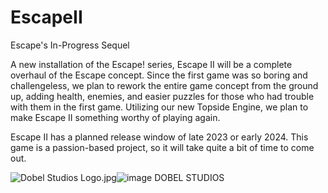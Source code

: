 # EscapeII
Escape's In-Progress Sequel

A new installation of the Escape! series, Escape II will be a complete overhaul of the Escape concept. Since the first game was so boring and challengeless, we plan to rework the entire game concept from the ground up, adding health, enemies, and easier puzzles for those who had trouble with them in the first game. Utilizing our new Topside Engine, we plan to make Escape II something worthy of playing again.

Escape II has a planned release window of late 2023 or early 2024. This game is a passion-based project, so it will take quite a bit of time to come out.

<img src="blob:chrome-untrusted://media-app/43232ef6-669a-473b-a8a4-317c05ccb65b" alt="Dobel Studios Logo.jpg"/>![image](https://user-images.githubusercontent.com/95440368/215163469-54b533a3-4fe8-45da-9573-8a02a5228d8a.png)
DOBEL STUDIOS
